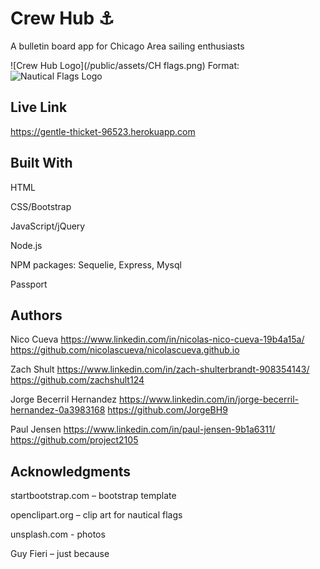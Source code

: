 # Crew Hub :anchor:

A bulletin board app for Chicago Area sailing enthusiasts

![Crew Hub Logo](/public/assets/CH flags.png)
Format: ![Nautical Flags Logo](https://github.com/project2105/CrewHub/blob/master/public/assets/CH%20flags.png)

## Live Link 

https://gentle-thicket-96523.herokuapp.com


## Built With

HTML

CSS/Bootstrap

JavaScript/jQuery

Node.js

NPM packages:
	Sequelie, Express, Mysql
	
Passport


## Authors

Nico Cueva
https://www.linkedin.com/in/nicolas-nico-cueva-19b4a15a/
https://github.com/nicolascueva/nicolascueva.github.io

Zach Shult
https://www.linkedin.com/in/zach-shulterbrandt-908354143/
https://github.com/zachshult124

Jorge Becerril Hernandez
https://www.linkedin.com/in/jorge-becerril-hernandez-0a3983168
https://github.com/JorgeBH9

Paul Jensen
https://www.linkedin.com/in/paul-jensen-9b1a6311/
https://github.com/project2105

## Acknowledgments

startbootstrap.com – bootstrap template

openclipart.org – clip art for nautical flags

unsplash.com - photos

Guy Fieri – just because
